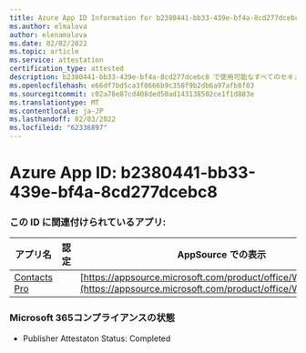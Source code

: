 ```yaml
---
title: Azure App ID Information for b2380441-bb33-439e-bf4a-8cd277dcebc8
ms.author: elmalova
author: elenamalova
ms.date: 02/02/2022
ms.topic: article
ms.service: attestation
certification_type: attested
description: b2380441-bb33-439e-bf4a-8cd277dcebc8 で使用可能なすべてのセキュリティおよびコンプライアンス情報。
ms.openlocfilehash: e66df7bd5ca3f8666b9c358f9b2db6a97afb8f03
ms.sourcegitcommit: c02a78e87cd408ded50ad143138502ce1f1d883e
ms.translationtype: MT
ms.contentlocale: ja-JP
ms.lasthandoff: 02/03/2022
ms.locfileid: "62336897"
---
```

# <a name="azure-app-id-b2380441-bb33-439e-bf4a-8cd277dcebc8"></a>Azure App ID: b2380441-bb33-439e-bf4a-8cd277dcebc8


### <a name="apps-associated-with-this-id"></a>この ID に関連付けられているアプリ:
| **アプリ名** | **認定** | **AppSource での表示** |
|--------------|---------------|-----------------------|
| [Contacts Pro](https://docs.microsoft.com/microsoft-365-app-certification/forward/WA200002804) |  | [https://appsource.microsoft.com/product/office/WA200002804](https://appsource.microsoft.com/product/office/WA200002804) |

### <a name="microsoft-365-app-compliance-status"></a>Microsoft 365コンプライアンスの状態
- Publisher Attestaton Status: Completed
